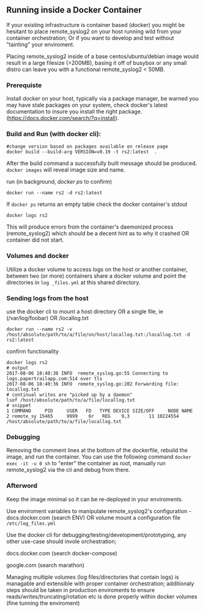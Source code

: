 ## Running inside a Docker Container

If your existing infrastructure is container based (docker) you might be hesitant
to place remote_syslog2 on your host running wild from your container orchestration;
Or if you want to develop and test  without "tainting" your enviroment.

Placing remote_syslog2 inside of a base centos/ubuntu/debian image would result in a large filesize (>200MB), basing it off of busybox or any small distro can leave you with a functional remote_syslog2 < 50MB.

### Prerequiste 

Install docker on your host, typically via a package manager,
be warned you may have stale packages on your system, check docker's latest documentation to insure you install the right package. (https://docs.docker.com/search/?q=install).

### Build and Run (with docker cli):

    #change version based on packages available on release page
    docker build --build-arg VERSION=v0.19 -t rs2:latest  .

After the build command a successfully built message should be produced.
`docker images` will reveal image size and name.

run (in background, _docker ps_ to confirm)

    docker run --name rs2 -d rs2:latest


If `docker ps` returns an empty table check the docker container's stdout

    docker logs rs2

This will produce errors from the container's daemonized process (remote_syslog2) which should be a decent hint as to why it crashed OR container did not start.

### Volumes and docker

Utilize a docker volume to access logs on the host or another container, between two (or more) containers share a docker volume and point the directories in `log _files.yml` at this  shared directory.

### Sending logs from the host

use the docker cli to mount a host directory OR a single file, ie (/var/log/foobar) OR /locallog.txt
    
    docker run --name rs2 -v /host/absolute/path/to/a/file/on/host/locallog.txt:/locallog.txt -d rs2:latest

confirm functionality
    
    docker logs rs2
    # output
    2017-08-06 18:40:36 INFO  remote_syslog.go:55 Connecting to logs.papertrailapp.com:514 over tls
    2017-08-06 18:40:36 INFO  remote_syslog.go:202 Forwarding file: locallog.txt
    # continual writes are "picked up by a daemon"
    lsof /host/absolute/path/to/a/file/locallog.txt
    # snippet
    1 COMMAND     PID     USER   FD   TYPE DEVICE SIZE/OFF     NODE NAME
    2 remote_sy 15465     9999    6r   REG    9,3       11 10224554 /host/absolute/path/to/a/file/locallog.txt

### Debugging

Removing the comment lines at the bottom of the dockerfile, rebuild the image, and run the container. You can use the following command `docker exec -it -u 0 sh` to "enter" the container as root, manually run remote_syslog2 via the cli and debug from there.

### Afterword

Keep the image minimal so it can be re-deployed in your enviroments. 

Use enviroment variables to manipulate remote_syslog2's configuration - docs.docker.com (search ENV) 
OR volume mount a configuration file `/etc/log_files.yml`

Use the docker cli for debugging/testing/development/prototyping, any other use-case should invole orchestration;

docs.docker.com (search docker-compose)

google.com (search marathon)

Managing multiple volumes (log files/directories that contain logs) is managable and extensible with proper container orchestration; additionaly steps should be taken in production enviroments to ensure reads/writes/truncating/rotation etc is done properly within docker volumes (fine tunning the enviroment)
